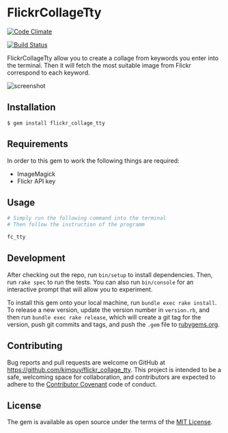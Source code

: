 # FlickrCollageTty

[![Code Climate](https://codeclimate.com/github/kimquy/flickr_collage_tty/badges/gpa.svg)](https://codeclimate.com/github/kimquy/flickr_collage_tty)

[![Build Status](https://travis-ci.org/kimquy/flickr_collage_tty.svg?branch=master)](https://travis-ci.org/kimquy/flickr_collage_tty)

FlickrCollageTty allow you to create a collage from keywords you enter into the terminal. Then it will fetch the most suitable image from Flickr correspond to each keyword.


![screenshot](https://user-images.githubusercontent.com/2282642/28498501-2c64cce4-6fc9-11e7-889a-1d4dbe1069f3.jpg)

## Installation

    $ gem install flickr_collage_tty

## Requirements

In order to this gem to work the following things are required:

* ImageMagick
* Flickr API key

## Usage

```ruby
# Simply run the following command into the terminal
# Then follow the instruction of the programm

fc_tty
```

## Development

After checking out the repo, run `bin/setup` to install dependencies. Then, run `rake spec` to run the tests. You can also run `bin/console` for an interactive prompt that will allow you to experiment.

To install this gem onto your local machine, run `bundle exec rake install`. To release a new version, update the version number in `version.rb`, and then run `bundle exec rake release`, which will create a git tag for the version, push git commits and tags, and push the `.gem` file to [rubygems.org](https://rubygems.org).

## Contributing

Bug reports and pull requests are welcome on GitHub at https://github.com/kimquy/flickr_collage_tty. This project is intended to be a safe, welcoming space for collaboration, and contributors are expected to adhere to the [Contributor Covenant](http://contributor-covenant.org) code of conduct.


## License

The gem is available as open source under the terms of the [MIT License](http://opensource.org/licenses/MIT).
